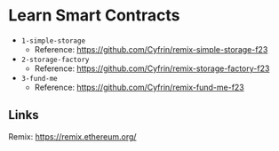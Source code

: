 # Learn Smart Contracts

- `1-simple-storage`
  - Reference: https://github.com/Cyfrin/remix-simple-storage-f23
- `2-storage-factory`
  - Reference: https://github.com/Cyfrin/remix-storage-factory-f23
- `3-fund-me`
  - Reference: https://github.com/Cyfrin/remix-fund-me-f23

## Links

Remix: https://remix.ethereum.org/
